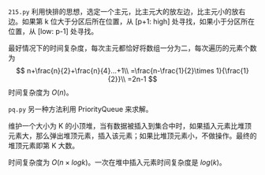 `215.py` 利用快排的思想，选定一个主元，比主元大的放左边，比主元小的放右边。如果第 k 位大于分区后所在位置，从 [p+1: high] 处寻找，如果小于分区所在位置，从 [low: p-1] 处寻找。

最好情况下的时间复杂度，每次主元都恰好将数组一分为二，每次遍历的元素个数为
$$
n+\frac{n}{2}+\frac{n}{4}...+1\\
=\frac{n-\frac{1}{2}\times 1}{\frac{1}{2}}\\
=2n-1
$$
时间复杂度为 $O(n)$。

`pq.py` 另一种方法利用 PriorityQueue 来求解。

维护一个大小为 K 的小顶堆，当有数据被插入到集合中时，如果插入元素比堆顶元素大，那么弹出堆顶元素，插入该元素；如果比堆顶元素小，不做操作。最终的堆顶元素即第 K 大数。

时间复杂度为 $O(n\times logk)$。一次在堆中插入元素时间复杂度是 $log(k)$。